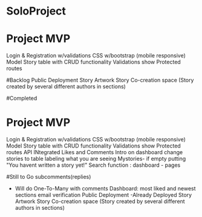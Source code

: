 # SoloProject

# Project MVP 
Login & Registration w/validations
CSS w/bootstrap (mobile responsive)
Model Story table with CRUD functionality
Validations show 
Protected routes

#Backlog 
Public Deployment
Story Artwork
Story Co-creation space (Story created by several different authors in sections)


#Completed
# Project MVP 
Login & Registration w/validations
CSS w/bootstrap (mobile responsive)
Model Story table with CRUD functionality
Validations show 
Protected routes
API INtegrated
Likes and Comments
Intro on dashboard
change stories to table labeling what you are seeing
Mystories- if empty putting "You havent  written a story yet!"
Search function :
dashboard - pages

#Still to Go
subcomments(replies)
  - Will do One-To-Many with comments
Dashboard: most liked and newest sections
email verification
Public Deployment
  -Already Deployed
Story Artwork
Story Co-creation space (Story created by several different authors in sections)
